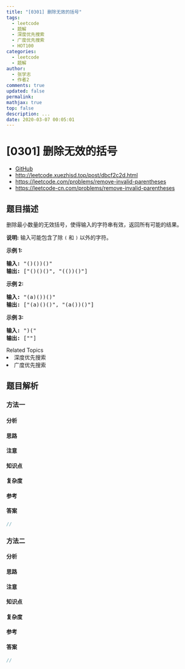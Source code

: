 ```yaml
---
title: "[0301] 删除无效的括号"
tags:
  - leetcode
  - 题解
  - 深度优先搜索
  - 广度优先搜索
  - HOT100
categories:
  - leetcode
  - 题解
author:
  - 张学志
  - 作者2
comments: true
updated: false
permalink:
mathjax: true
top: false
description: ...
date: 2020-03-07 00:05:01
---
```



# [0301] 删除无效的括号
* [GitHub](https://github.com/algoboy101/LeetCodeCrowdsource/tree/master/_posts/QA/%5B0301%5D%20%E5%88%A0%E9%99%A4%E6%97%A0%E6%95%88%E7%9A%84%E6%8B%AC%E5%8F%B7.md)
* http://leetcode.xuezhisd.top/post/dbcf2c2d.html
* https://leetcode.com/problems/remove-invalid-parentheses
* https://leetcode-cn.com/problems/remove-invalid-parentheses


## 题目描述

<p>删除最小数量的无效括号，使得输入的字符串有效，返回所有可能的结果。</p>

<p><strong>说明:</strong> 输入可能包含了除&nbsp;<code>(</code>&nbsp;和&nbsp;<code>)</code>&nbsp;以外的字符。</p>

<p><strong>示例 1:</strong></p>

<pre><strong>输入:</strong> &quot;()())()&quot;
<strong>输出:</strong> [&quot;()()()&quot;, &quot;(())()&quot;]
</pre>

<p><strong>示例 2:</strong></p>

<pre><strong>输入:</strong> &quot;(a)())()&quot;
<strong>输出:</strong> [&quot;(a)()()&quot;, &quot;(a())()&quot;]
</pre>

<p><strong>示例 3:</strong></p>

<pre><strong>输入:</strong> &quot;)(&quot;
<strong>输出: </strong>[&quot;&quot;]</pre>
<div><div>Related Topics</div><div><li>深度优先搜索</li><li>广度优先搜索</li></div></div>


## 题目解析


### 方法一

#### 分析

#### 思路

#### 注意

#### 知识点

#### 复杂度

#### 参考

#### 答案

```cpp
//
```


### 方法二

#### 分析

#### 思路

#### 注意

#### 知识点

#### 复杂度

#### 参考

#### 答案

```cpp
//
```


